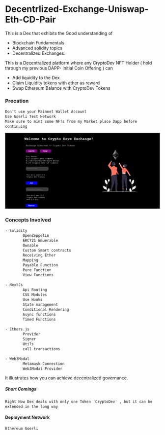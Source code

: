# Decentrlized-Exchange-Uniswap-Eth-CD-Pair

This is a Dex that exhibits the Good understanding of 
  
  - Blockchain Fundamentals 
  - Advanced solidity topics 
  - Decentralized Exchanges.

This is a  Decentralized platform where any CryptoDev NFT Holder ( hold through my previous DAPP- Initial Coin Offering )
can 

  - Add liquidity to the Dex
  - Claim Liquidity tokens with ether as reward
  - Swap Ethereum Balance with CryptoDev Tokens
  


### Precation
    
    Don't use your Mainnet Wallet Account
    Use Goerli Test Network
    Make sure to mint some NFTs from my Market place Dapp before continuing
    

![Website Demo](./dex.PNG "CryptoDev Dex")

###  Concepts Involved

    - Solidity    
            OpenZeppelin
            ERC721 Emuerable 
            Ownable
            Custom Smart contracts 
            Receiving Ether
            Mapping
            Payable Function
            Pure Function
            View Functions

    - NextJs
            Api Routing
            CSS Modules
            Use Hooks
            State management
            Conditional Rendering
            Async functions
            Timed Functions
      
    - Ethers.js
            Provider
            Signer
            Utils
            call transactions
      
    - Web3Modal
            Metamask Connection
            Web3Modal Provider

    

It illustrates how you can achieve decentralized governance.

##### Short Comings

    Right Now Dex deals with only one Token 'CryptoDev' , but it can be extended in the long way
        
#### Deployment Network
    Ethereum Goerli    
    

